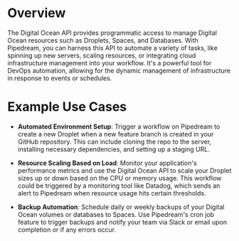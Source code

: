 # Overview

The Digital Ocean API provides programmatic access to manage Digital Ocean resources such as Droplets, Spaces, and Databases. With Pipedream, you can harness this API to automate a variety of tasks, like spinning up new servers, scaling resources, or integrating cloud infrastructure management into your workflow. It's a powerful tool for DevOps automation, allowing for the dynamic management of infrastructure in response to events or schedules.

# Example Use Cases

- **Automated Environment Setup**: Trigger a workflow on Pipedream to create a new Droplet when a new feature branch is created in your GitHub repository. This can include cloning the repo to the server, installing necessary dependencies, and setting up a staging URL.

- **Resource Scaling Based on Load**: Monitor your application's performance metrics and use the Digital Ocean API to scale your Droplet sizes up or down based on the CPU or memory usage. This workflow could be triggered by a monitoring tool like Datadog, which sends an alert to Pipedream when resource usage hits certain thresholds.

- **Backup Automation**: Schedule daily or weekly backups of your Digital Ocean volumes or databases to Spaces. Use Pipedream's cron job feature to trigger backups and notify your team via Slack or email upon completion or if any errors occur.
